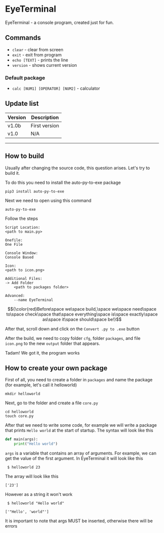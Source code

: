 # EyeTerminal
EyeTerminal - a console program, created just for fun.

## Commands
- `clear` - clear from screen
- `exit` - exit from program
- `echo [TEXT]` - prints the line
- `version` - shows current version
### Default package
- `calc [NUM1] [OPERATOR] [NUM2]` - calculator

## Update list
|Version|  Description  |
|-------|---------------|
| v1.0b | First version |
| v1.0  |     N/A       |
-------------------------

## How to build
Usually after changing the source code, this question arises. Let's try to build it.

To do this you need to install the auto-py-to-exe package
```
pip3 install auto-py-to-exe
```
Next we need to open using this command
```
auto-py-to-exe
```
Follow the steps
```
Script Location:
<path to main.py>

Onefile:
One File

Console Window:
Console Based

Icon:
<path to icon.png>

Additional Files:
-> Add Folder
    <path to packages folder>

Advanced:
    --name EyeTerminal
```
$${\color{red}Before\space we\space build,\space we\space need\space to\space check\space that\space everything\space is\space exactly\space as\space it\space should\space be!}$$

After that, scroll down and click on the `Convert .py to .exe` button

After the build, we need to copy folder `cfg`, folder `packages`, and file `icon.png` to the new `output` folder that appears.

Tadam! We got it, the program works

## How to create your own package
First of all, you need to create a folder in `packages` and name the package (for example, let's call it helloworld)
```
mkdir helloworld
```
Next, go to the folder and create a file `core.py`
```
cd helloworld
touch core.py
```
After that we need to write some code, for example we will write a package that prints `Hello world` at the start of startup. The syntax will look like this
``` python
def main(args):
    print("Hello world")
```
`args` is a variable that contains an array of arguments.
For example, we can get the value of the first argument.
In EyeTerminal it will look like this
```
 $ helloworld 23
```
The array will look like this
```
['23']
```
However as a string it won't work
```
 $ helloworld "Hello world"
```
```
['"Hello', 'world"']
```
It is important to note that args MUST be inserted, otherwise there will be errors
